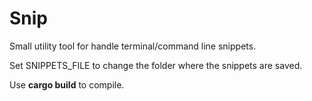 # Snip

Small utility tool for handle terminal/command line snippets.

Set SNIPPETS\_FILE to change the folder where the snippets are saved.

Use **cargo build** to compile.
